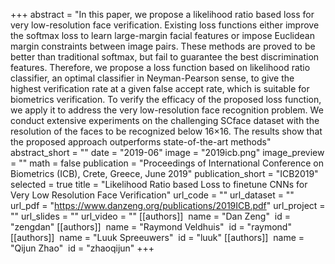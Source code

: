 +++
abstract = "In this paper, we propose a likelihood ratio based loss for very low-resolution face verification. Existing loss functions either improve the softmax loss to learn large-margin facial features or impose Euclidean margin constraints between image pairs. These methods are proved to be better than traditional softmax, but fail to guarantee the best discrimination features. Therefore, we propose a loss function based on likelihood ratio classifier, an optimal classifier in Neyman-Pearson sense, to give the highest verification rate at a given false accept rate, which is suitable for biometrics verification. To verify the efficacy of the proposed loss function, we apply it to address the very low-resolution face recognition problem. We conduct extensive experiments on the challenging SCface dataset with the resolution of the faces to be recognized below 16×16. The results show that the proposed approach outperforms state-of-the-art methods"
abstract_short = ""
date = "2019-06"
image = "2019icb.png"
image_preview = ""
math = false
publication = "Proceedings of International Conference on Biometrics (ICB), Crete, Greece, June 2019"
publication_short = "ICB2019"
selected = true
title = "Likelihood Ratio based Loss to finetune CNNs for Very Low Resolution Face Verification"
url_code = ""
url_dataset = ""
url_pdf = "https://www.danzeng.org/publications/2019ICB.pdf"
url_project = ""
url_slides = ""
url_video = ""
[[authors]]
​	name = "Dan Zeng"
​	id = "zengdan"
[[authors]]
​	name = "Raymond Veldhuis"
​	id = "raymond"   
[[authors]]
​	name = "Luuk Spreeuwers"
​	id = "luuk"
[[authors]]
​	name = "Qijun Zhao"
​	id = "zhaoqijun"
+++
